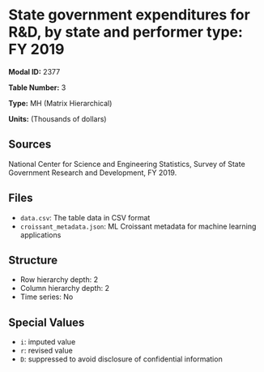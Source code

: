 # State government expenditures for R&D, by state and performer type: FY 2019

**Modal ID:** 2377

**Table Number:** 3

**Type:** MH (Matrix Hierarchical)

**Units:** (Thousands of dollars)

## Sources

National Center for Science and Engineering Statistics, Survey of State Government Research and Development, FY 2019.

## Files

- `data.csv`: The table data in CSV format
- `croissant_metadata.json`: ML Croissant metadata for machine learning applications

## Structure

- Row hierarchy depth: 2
- Column hierarchy depth: 2
- Time series: No

## Special Values

- `i`: imputed value
- `r`: revised value
- `D`: suppressed to avoid disclosure of confidential information
